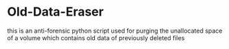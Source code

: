 # Old-Data-Eraser
this is an anti-forensic python script used for purging the unallocated space of a volume which contains old data of previously deleted files
